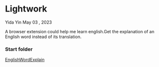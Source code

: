 # Lightwork

Yida Yin May 03 , 2023

A browser extension could help me learn english.Get the explanation of an English word instead of its translation.

### Start folder

[EnglishWordExplain](./EnglishWordExplain)
